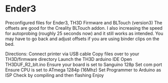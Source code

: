 # Ender3
Preconfigured files for Ender3, TH3D Firmware and BLTouch (version3)
The offsets are good for the Creality BLTouch addon. I also increasing the speed for autoprobing (roughly 25 seconds now) and it still works as intended. You may have to go back and adjust offsets if you are using binder clips on the bed. 

Directions:
Connect printer via USB cable
Copy files over to your TH3D/firmware directory
Launch the TH3D arduino IDE
Open TH3DUF_R2_blt.ino
Ensure your board is set to Sanguino 128p 
Set com port
Ensure CPU is set to ATmega 1284p (16Mhz)
Set Programmer to Arduino as ISP
Check by compiling and then flashing
Enjoy
